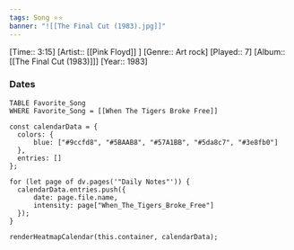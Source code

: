 ```yaml
---
tags: Song ⭐⭐ 
banner: "![[The Final Cut (1983).jpg]]"
---
```

[Time:: 3:15]
[Artist:: [[Pink Floyd]] ]
[Genre:: Art rock]
[Played:: 7]
[Album:: [[The Final Cut (1983)]]]
[Year:: 1983]
### Dates
````dataview
TABLE Favorite_Song
WHERE Favorite_Song = [[When The Tigers Broke Free]]
````
  ```dataviewjs
const calendarData = { 
	colors: { 
		blue: ["#9ccfd8", "#5BAAB8", "#57A1BB", "#5da8c7", "#3e8fb0"] 
	}, 
	entries: [] 
}; 

for (let page of dv.pages('"Daily Notes"')) { 
	calendarData.entries.push({ 
		date: page.file.name, 
		intensity: page["When_The_Tigers_Broke_Free"]
	}); 
} 

renderHeatmapCalendar(this.container, calendarData);
```
